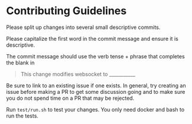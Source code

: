 # Contributing Guidelines

Please split up changes into several small descriptive commits.

Please capitalize the first word in the commit message and ensure it is
descriptive.

The commit message should use the verb tense + phrase that completes the blank in

> This change modifies websocket to ___________

Be sure to link to an existing issue if one exists. In general, try creating an issue
before making a PR to get some discussion going and to make sure you do not spend time
on a PR that may be rejected.

Run `test/run.sh` to test your changes. You only need docker and bash to run the tests.
